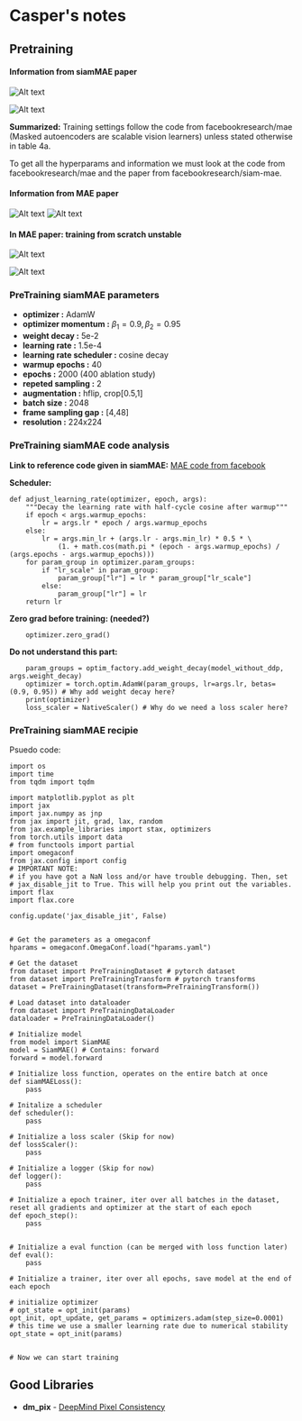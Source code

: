 # Casper's notes

## Pretraining

#### Information from siamMAE paper
![Alt text](imgs/image-1.png)

![Alt text](imgs/image-2.png)

**Summarized:** Training settings follow the code from facebookresearch/mae (Masked
autoencoders are scalable vision learners) unless stated otherwise in table 4a.

To get all the hyperparams and information we must look at the code from facebookresearch/mae and the paper from facebookresearch/siam-mae.

#### Information from MAE paper
![Alt text](imgs/image-3.png)
![Alt text](imgs/image-4.png)
#### In MAE paper: training from scratch unstable
![Alt text](imgs/image-5.png)

![Alt text](imgs/image-6.png)

### PreTraining siamMAE parameters

- **optimizer :** AdamW
- **optimizer momentum :** $\beta_1=0.9,\beta_2=0.95$
- **weight decay :** 5e-2
- **learning rate :** 1.5e-4
- **learning rate scheduler :** cosine decay
- **warmup epochs :** 40
- **epochs :** 2000 (400 ablation study)
- **repeted sampling :** 2
- **augmentation :** hflip, crop[0.5,1]
- **batch size :** 2048
- **frame sampling gap :** [4,48]
- **resolution :** 224x224



### PreTraining siamMAE code analysis

**Link to reference code given in siamMAE:** [MAE code from facebook](https://github.com/facebookresearch/mae/blob/main/engine_pretrain.py)


**Scheduler:**
```
def adjust_learning_rate(optimizer, epoch, args):
    """Decay the learning rate with half-cycle cosine after warmup"""
    if epoch < args.warmup_epochs:
        lr = args.lr * epoch / args.warmup_epochs 
    else:
        lr = args.min_lr + (args.lr - args.min_lr) * 0.5 * \
            (1. + math.cos(math.pi * (epoch - args.warmup_epochs) / (args.epochs - args.warmup_epochs)))
    for param_group in optimizer.param_groups:
        if "lr_scale" in param_group:
            param_group["lr"] = lr * param_group["lr_scale"]
        else:
            param_group["lr"] = lr
    return lr
```



**Zero grad before training: (needed?)**
```
    optimizer.zero_grad()
```

**Do not understand this part:**
```
    param_groups = optim_factory.add_weight_decay(model_without_ddp, args.weight_decay)
    optimizer = torch.optim.AdamW(param_groups, lr=args.lr, betas=(0.9, 0.95)) # Why add weight decay here?
    print(optimizer)
    loss_scaler = NativeScaler() # Why do we need a loss scaler here? 

```




### PreTraining siamMAE recipie


Psuedo code:
```
import os
import time
from tqdm import tqdm

import matplotlib.pyplot as plt
import jax
import jax.numpy as jnp
from jax import jit, grad, lax, random
from jax.example_libraries import stax, optimizers
from torch.utils import data
# from functools import partial
import omegaconf
from jax.config import config
# IMPORTANT NOTE:
# if you have got a NaN loss and/or have trouble debugging. Then, set
# jax_disable_jit to True. This will help you print out the variables.
import flax
import flax.core

config.update('jax_disable_jit', False)


# Get the parameters as a omegaconf 
hparams = omegaconf.OmegaConf.load("hparams.yaml")

# Get the dataset 
from dataset import PreTrainingDataset # pytorch dataset
from dataset import PreTrainingTransform # pytorch transforms
dataset = PreTrainingDataset(transform=PreTrainingTransform())

# Load dataset into dataloader
from dataset import PreTrainingDataLoader
dataloader = PreTrainingDataLoader()

# Initialize model 
from model import SiamMAE
model = SiamMAE() # Contains: forward
forward = model.forward

# Initialize loss function, operates on the entire batch at once
def siamMAELoss():
    pass

# Initalize a scheduler
def scheduler():
    pass

# Initialize a loss scaler (Skip for now)
def lossScaler():
    pass

# Initialize a logger (Skip for now)
def logger():
    pass

# Initialize a epoch trainer, iter over all batches in the dataset, reset all gradients and optimizer at the start of each epoch 
def epoch_step():
    pass


# Initialize a eval function (can be merged with loss function later)
def eval():
    pass

# Initialize a trainer, iter over all epochs, save model at the end of each epoch

# initialize optimizer
# opt_state = opt_init(params)
opt_init, opt_update, get_params = optimizers.adam(step_size=0.0001)  # this time we use a smaller learning rate due to numerical stability
opt_state = opt_init(params)


# Now we can start training
```




## Good Libraries

* **dm_pix** - [DeepMind Pixel Consistency](https://www.google.com/url?sa=t&rct=j&q=&esrc=s&source=web&cd=&ved=2ahUKEwiB6aCp1ryCAxUpGBAIHSfXAc0QFnoECBMQAQ&url=https%3A%2F%2Fgithub.com%2Fdeepmind%2Fdm_pix&usg=AOvVaw1-5yfD7eQjubJM3WtVWqVn&opi=89978449)